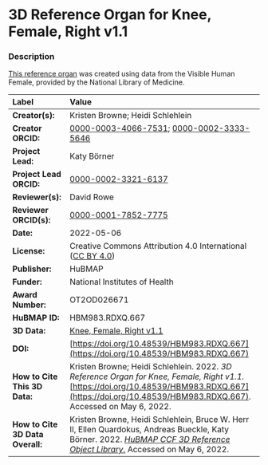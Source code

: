 # 3D Reference Organ for Knee, Female, Right v1.1

### Description
[This reference organ](https://humanatlas.io/3d-reference-library) was created using data from the Visible Human Female, provided by the National Library of Medicine.

| Label | Value |
| :------------- |:-------------|
| **Creator(s):** | Kristen Browne; Heidi Schlehlein |
| **Creator ORCID:** | [0000-0003-4066-7531](https://orcid.org/0000-0003-4066-7531); [0000-0002-3333-5646](https://orcid.org/0000-0002-3333-5646)|
| **Project Lead:** | Katy B&ouml;rner |
| **Project Lead ORCID:** | [0000-0002-3321-6137](https://orcid.org/0000-0002-3321-6137) |
| **Reviewer(s):** | David Rowe |
| **Reviewer ORCID(s):** |[0000-0001-7852-7775](https://doi.org/10.5072/0000-0001-7852-7775) |
| **Date:** | 2022-05-06 |
| **License:** | Creative Commons Attribution 4.0 International ([CC BY 4.0](https://creativecommons.org/licenses/by/4.0/)) |
| **Publisher:** | HuBMAP |
| **Funder:** | National Institutes of Health |
| **Award Number:** | OT2OD026671 |
| **HuBMAP ID:** | HBM983.RDXQ.667 |
| **3D Data:** | [Knee, Female, Right v1.1](https://hubmapconsortium.github.io/ccf-releases/v1.2/models/VH_F_Knee_R.glb) |
| **DOI:** | [https://doi.org/10.48539/HBM983.RDXQ.667](https://doi.org/10.48539/HBM983.RDXQ.667) |
| **How to Cite This 3D Data:** | Kristen Browne; Heidi Schlehlein. 2022. *3D Reference Organ for Knee, Female, Right v1.1.* [https://doi.org/10.48539/HBM983.RDXQ.667](https://doi.org/10.48539/HBM983.RDXQ.667). Accessed on May 6, 2022. |
| **How to Cite 3D Data Overall:** | Kristen Browne, Heidi Schlehlein, Bruce W. Herr II, Ellen Quardokus, Andreas Bueckle, Katy B&ouml;rner. 2022. [*HuBMAP CCF 3D Reference Object Library*.](https://humanatlas.io/3d-reference-library) Accessed on May 6, 2022. |

